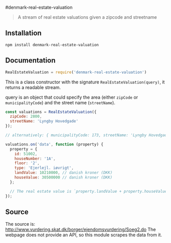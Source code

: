 #denmark-real-estate-valuation

> A stream of real estate valuations given a zipcode and streetname

## Installation

```sheel
npm install denmark-real-estate-valuation
```

## Documentation

```javascript
RealEstateValuation = require('denmark-real-estate-valuation')
```

This is a class constructor with the signature `RealEstateValuation(query)`,
it returns a readable stream.

query is an object that could specify the area (either `zipCode` or `municipalityCode`)
and the street name (`streetName`).

```javascript
const valuations = RealEstateValuation({
  zipCode: 2800,
  streetName: 'Lyngby Hovedgade'
});

// alternatively: { municipalityCode: 173, streetName: 'Lyngby Hovedgade' }

valuations.on('data', function (property) {
  property = {
    id: 51002,
    houseNumber: '1A',
    floor: '2',
    type: 'Ejerlejl. iøvrigt',
    landValue: 10210000, // danish kroner (DKK)
    houseValue: 30500000 // danish kroner (DKK)
  };

  // The real estate value is `property.landValue + property.houseValue`.
});
```

## Source

The source is: http://www.vurdering.skat.dk/borger/ejendomsvurdering/Soeg2.do
The webpage does not provide an API, so this module scrapes the data from it.
